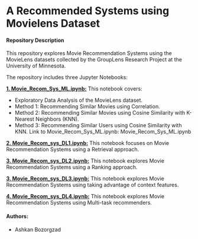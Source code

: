 # A Recommended Systems using Movielens Dataset

#### Repository Description
This repository explores Movie Recommendation Systems using the MovieLens datasets collected by the GroupLens Research Project at the University of Minnesota.

The repository includes three Jupyter Notebooks:

[**1. Movie_Recom_Sys_ML.ipynb:**](./Movie_Recom_Sys_ML.ipynb) This notebook covers:
+ Exploratory Data Analysis of the MovieLens dataset.
+ Method 1: Recommending Similar Movies using Correlation.
+ Method 2: Recommending Similar Movies using Cosine Similarity with K-Nearest Neighbors (KNN).
+ Method 3: Recommending Similar Users using Cosine Similarity with KNN. Link to Movie_Recom_Sys_ML.ipynb: Movie_Recom_Sys_ML.ipynb

[**2. Movie_Recom_sys_DL1.ipynb:**](./Movie_Recom_sys_DL1.ipynb)
This notebook focuses on Movie Recommendation Systems using a Retrieval approach.

[**3. Movie_Recom_sys_DL2.ipynb:**](./Movie_Recom_sys_DL2.ipynb)
This notebook explores Movie Recommendation Systems using a Ranking approach.

[**3. Movie_Recom_sys_DL3.ipynb:**](./Movie_Recom_sys_DL3.ipynb)
This notebook explores Movie Recommendation Systems using taking advantage of context features.

[**4. Movie_Recom_sys_DL4.ipynb:**](./Movie_Recom_sys_DL4.ipynb)
This notebook explores Movie Recommendation Systems using Multi-task recommenders.



####  Authors:
+ Ashkan Bozorgzad
